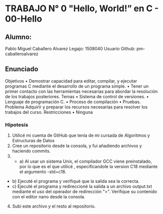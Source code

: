 # TRABAJO N° 0 "Hello, World!” en C - 00-Hello

## Alumno: 
Pablo Miguel Caballero Alvarez 
Legajo: 1508040
Usuario Github: pm-caballeroalvarez
## Enunciado
 Objetivos
• Demostrar capacidad para editar, compilar, y ejecutar programas C mediante el desarrollo de un programa simple.
• Tener un primer contacto con las herramientas necesarias para abordar la resolución de los trabajos posteriores.
Temas
• Sistema de control de versiones.
• Lenguaje de programación C.
• Proceso de compilación
• Pruebas.
Problema
Adquirir y preparar los recursos necesarias para resolver los trabajos del curso. Restricciones
• Ninguna

### Hipotesis 
1. Utilicé mi cuenta de GitHub que tenía de mi cursada de Algoritmos y Estructuras de Datos
2. Cree un repositorio desde la consola, y fui añadiendo archivos y haciendo commits.
3. - a) Al usar un sistema Unix, el compilador GCC viene preinstalado, por lo que es el que utilicé , especificandole la version C18 mediante el argumento -std=c18. 
  - b) Ejecuté el programa y verifiqué que la salida sea la correcta.
  - c) Ejecuté el programa y redireccioné la salida a un archivo output.txt mediante el uso del operador de redirección ">". Verifique su contenido con el editor nano desde la consola.
4. Subi este archivo y el resto al repositorio.
